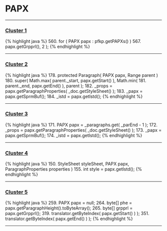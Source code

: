 # PAPX

***

### [Cluster 1](./1)
{% highlight java %}
560. for ( PAPX papx : pfkp.getPAPXs() )
567.                 papx.getGrpprl(), 2 );
{% endhighlight %}

***

### [Cluster 2](./2)
{% highlight java %}
178. protected Paragraph( PAPX papx, Range parent )
180.     super( Math.max( parent._start, papx.getStart() ), Math.min(
181.             parent._end, papx.getEnd() ), parent );
182.     _props = papx.getParagraphProperties( _doc.getStyleSheet() );
183.     _papx = papx.getSprmBuf();
184.     _istd = papx.getIstd();
{% endhighlight %}

***

### [Cluster 3](./3)
{% highlight java %}
171. PAPX papx = _paragraphs.get( _parEnd - 1 );
172. _props = papx.getParagraphProperties( _doc.getStyleSheet() );
173. _papx = papx.getSprmBuf();
174. _istd = papx.getIstd();
{% endhighlight %}

***

### [Cluster 4](./4)
{% highlight java %}
150.     StyleSheet styleSheet, PAPX papx, ParagraphProperties properties )
155. int style = papx.getIstd();
{% endhighlight %}

***

### [Cluster 5](./5)
{% highlight java %}
259. PAPX papx = null;
264.     byte[] phe = papx.getParagraphHeight().toByteArray();
265.     byte[] grpprl = papx.getGrpprl();
319.             translator.getByteIndex( papx.getStart() ) );
351.         translator.getByteIndex( papx.getEnd() ) );
{% endhighlight %}

***

